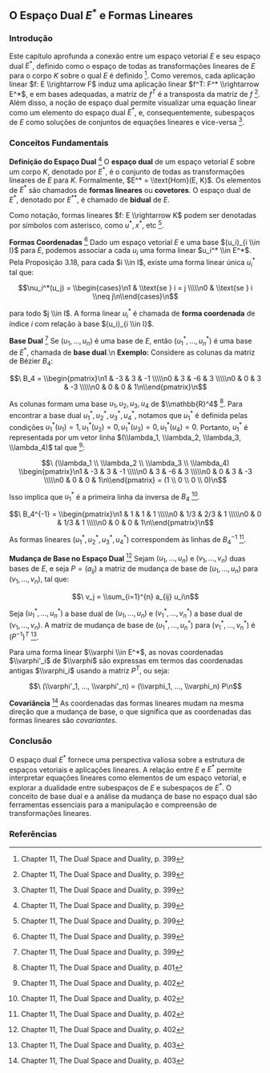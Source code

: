 ## O Espaço Dual $E^*$ e Formas Lineares

### Introdução
Este capítulo aprofunda a conexão entre um espaço vetorial $E$ e seu espaço dual $E^*$, definido como o espaço de todas as transformações lineares de $E$ para o corpo $K$ sobre o qual $E$ é definido [^1]. Como veremos, cada aplicação linear $f: E \\rightarrow F$ induz uma aplicação linear $f^T: F^* \\rightarrow E^*$, e em bases adequadas, a matriz de $f^T$ é a transposta da matriz de $f$ [^1]. Além disso, a noção de espaço dual permite visualizar uma equação linear como um elemento do espaço dual $E^*$, e, consequentemente, subespaços de $E$ como soluções de conjuntos de equações lineares e vice-versa [^1].

### Conceitos Fundamentais

**Definição do Espaço Dual** [^1]
O **espaço dual** de um espaço vetorial $E$ sobre um corpo $K$, denotado por $E^*$, é o conjunto de todas as transformações lineares de $E$ para $K$. Formalmente, $E^* = \\text{Hom}(E, K)$. Os elementos de $E^*$ são chamados de **formas lineares** ou **covetores**. O espaço dual de $E^*$, denotado por $E^{**}$, é chamado de **bidual** de $E$.

Como notação, formas lineares $f: E \\rightarrow K$ podem ser denotadas por símbolos com asterisco, como $u^*, x^*$, etc [^1].

**Formas Coordenadas** [^1]
Dado um espaço vetorial $E$ e uma base $(u_i)_{i \\in I}$ para $E$, podemos associar a cada $u_i$ uma forma linear $u_i^* \\in E^*$. Pela Proposição 3.18, para cada $i \\in I$, existe uma forma linear única $u_i^*$ tal que:

$$\nu_i^*(u_j) = \\begin{cases}\n1 & \\text{se } i = j \\\\\n0 & \\text{se } i \\neq j\n\\end{cases}\n$$

para todo $j \\in I$. A forma linear $u_i^*$ é chamada de **forma coordenada** de índice $i$ com relação à base $(u_i)_{i \\in I}$.

**Base Dual** [^1]
Se $(u_1, ..., u_n)$ é uma base de $E$, então $(u_1^*, ..., u_n^*)$ é uma base de $E^*$, chamada de **base dual**.\n
**Exemplo:** Considere as colunas da matriz de Bézier $B_4$:

$$\
B_4 = \\begin{pmatrix}\n1 & -3 & 3 & -1 \\\\\n0 & 3 & -6 & 3 \\\\\n0 & 0 & 3 & -3 \\\\\n0 & 0 & 0 & 1\n\\end{pmatrix}\n$$

As colunas formam uma base $u_1, u_2, u_3, u_4$ de $\\mathbb{R}^4$ [^3]. Para encontrar a base dual $u_1^*, u_2^*, u_3^*, u_4^*$, notamos que $u_1^*$ é definida pelas condições $u_1^*(u_1) = 1, u_1^*(u_2) = 0, u_1^*(u_3) = 0, u_1^*(u_4) = 0$. Portanto, $u_1^*$ é representada por um vetor linha $(\\lambda_1, \\lambda_2, \\lambda_3, \\lambda_4)$ tal que [^4]:

$$\
(\\lambda_1 \\ \\lambda_2 \\ \\lambda_3 \\ \\lambda_4) \\begin{pmatrix}\n1 & -3 & 3 & -1 \\\\\n0 & 3 & -6 & 3 \\\\\n0 & 0 & 3 & -3 \\\\\n0 & 0 & 0 & 1\n\\end{pmatrix} = (1 \\ 0 \\ 0 \\ 0)\n$$

Isso implica que $u_1^*$ é a primeira linha da inversa de $B_4$ [^4].

$$\
B_4^{-1} = \\begin{pmatrix}\n1 & 1 & 1 & 1 \\\\\n0 & 1/3 & 2/3 & 1 \\\\\n0 & 0 & 1/3 & 1 \\\\\n0 & 0 & 0 & 1\n\\end{pmatrix}\n$$

As formas lineares $(u_1^*, u_2^*, u_3^*, u_4^*)$ correspondem às linhas de $B_4^{-1}$ [^4].

**Mudança de Base no Espaço Dual** [^4]
Sejam $(u_1, ..., u_n)$ e $(v_1, ..., v_n)$ duas bases de $E$, e seja $P = (a_{ij})$ a matriz de mudança de base de $(u_1, ..., u_n)$ para $(v_1, ..., v_n)$, tal que:

$$\
v_j = \\sum_{i=1}^{n} a_{ij} u_i\n$$

Seja $(u_1^*, ..., u_n^*)$ a base dual de $(u_1, ..., u_n)$ e $(v_1^*, ..., v_n^*)$ a base dual de $(v_1, ..., v_n)$. A matriz de mudança de base de $(u_1^*, ..., u_n^*)$ para $(v_1^*, ..., v_n^*)$ é $(P^{-1})^T$ [^5].

Para uma forma linear $\\varphi \\in E^*$, as novas coordenadas $\\varphi'_i$ de $\\varphi$ são expressas em termos das coordenadas antigas $\\varphi_i$ usando a matriz $P^T$, ou seja:

$$\
(\\varphi'_1, ..., \\varphi'_n) = (\\varphi_1, ..., \\varphi_n) P\n$$

**Covariância** [^5]
As coordenadas das formas lineares mudam na mesma direção que a mudança de base, o que significa que as coordenadas das formas lineares são *covariantes*.

### Conclusão

O espaço dual $E^*$ fornece uma perspectiva valiosa sobre a estrutura de espaços vetoriais e aplicações lineares. A relação entre $E$ e $E^*$ permite interpretar equações lineares como elementos de um espaço vetorial, e explorar a dualidade entre subespaços de $E$ e subespaços de $E^*$. O conceito de base dual e a análise da mudança de base no espaço dual são ferramentas essenciais para a manipulação e compreensão de transformações lineares.

### Referências
[^1]: Chapter 11, The Dual Space and Duality, p. 399
[^2]: Chapter 11, The Dual Space and Duality, p. 400
[^3]: Chapter 11, The Dual Space and Duality, p. 401
[^4]: Chapter 11, The Dual Space and Duality, p. 402
[^5]: Chapter 11, The Dual Space and Duality, p. 403

<!-- END -->